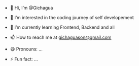 - 👋 Hi, I’m @Gichagua
- 👀 I’m interested in the coding journey of self developement 
- 🌱 I’m currently learning Frontend, Backend and all

- 📫 How to reach me at gichaguason@gmail.com
- 😄 Pronouns: ...
- ⚡ Fun fact: ...

<!---
Gichagua/Gichagua is a ✨ special ✨ repository because its `README.md` (this file) appears on your GitHub profile.
You can click the Preview link to take a look at your changes.
--->
